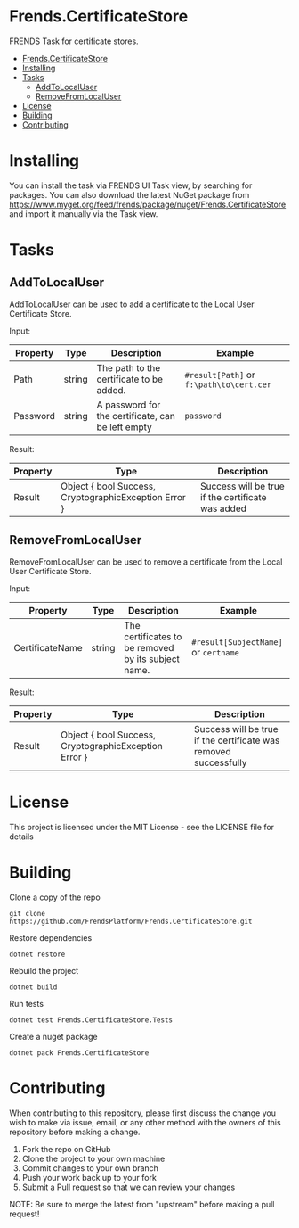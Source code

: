 # Frends.CertificateStore
FRENDS Task for certificate stores.

- [Frends.CertificateStore](#frendscertificatestore)
- [Installing](#installing)
- [Tasks](#tasks)
  - [AddToLocalUser](#AddToLocalUser)
  - [RemoveFromLocalUser](#RemoveFromLocalUser)
- [License](#license)
- [Building](#building)
- [Contributing](#contributing)

Installing
==========

You can install the task via FRENDS UI Task view, by searching for packages. You can also download the latest NuGet package from https://www.myget.org/feed/frends/package/nuget/Frends.CertificateStore and import it manually via the Task view.

Tasks
=====

## AddToLocalUser
AddToLocalUser can be used to add a certificate to the Local User Certificate Store.

Input:

| Property          | Type                                   | Description										 | Example                                   |
|-------------------|----------------------------------------|---------------------------------------------------|-------------------------------------------|
| Path              | string                                 | The path to the certificate to be added.          | `#result[Path]` or `f:\path\to\cert.cer`  |
| Password          | string                                 | A password for the certificate, can be left empty | `password`                                |

Result:

| Property          | Type                                                  | Description                                       |
|-------------------|-------------------------------------------------------|---------------------------------------------------|
| Result            | Object { bool Success, CryptographicException Error } | Success will be true if the certificate was added |


## RemoveFromLocalUser
RemoveFromLocalUser can be used to remove a certificate from the Local User Certificate Store.

Input:

| Property          | Type                                   | Description										   | Example                             |
|-------------------|----------------------------------------|-----------------------------------------------------|-------------------------------------|
| CertificateName   | string                                 | The certificates to be removed by its subject name. | `#result[SubjectName]` or `certname`|

Result:

| Property          | Type                                                  | Description                                                                                                                   |
|-------------------|-------------------------------------------------------|------------------------------------------------------------------|
| Result            | Object { bool Success, CryptographicException Error } | Success will be true if the certificate was removed successfully                                                                             |



License
=======
This project is licensed under the MIT License - see the LICENSE file for details

Building
========

Clone a copy of the repo

`git clone https://github.com/FrendsPlatform/Frends.CertificateStore.git`

Restore dependencies

`dotnet restore`

Rebuild the project

`dotnet build` 

Run tests

`dotnet test Frends.CertificateStore.Tests`

Create a nuget package

`dotnet pack Frends.CertificateStore`

Contributing
============
When contributing to this repository, please first discuss the change you wish to make via issue, email, or any other method with the owners of this repository before making a change.

1. Fork the repo on GitHub
2. Clone the project to your own machine
3. Commit changes to your own branch
4. Push your work back up to your fork
5. Submit a Pull request so that we can review your changes

NOTE: Be sure to merge the latest from "upstream" before making a pull request!